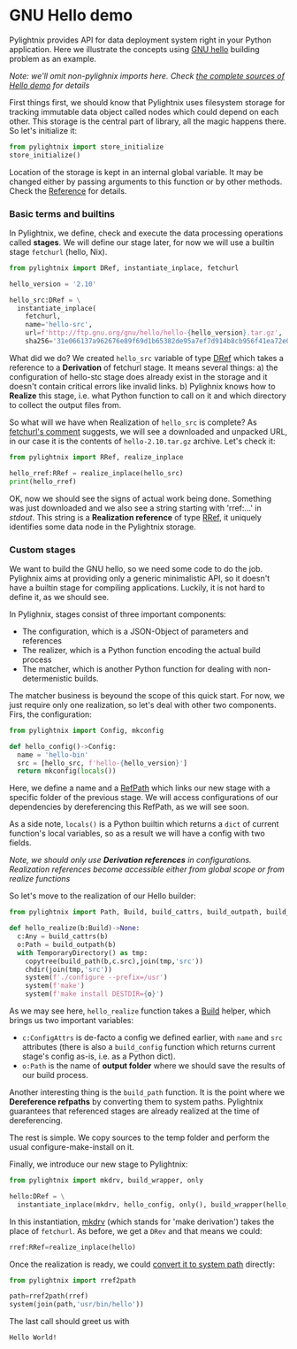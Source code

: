GNU Hello demo
==============

Pylightnix provides API for data deployment system right in your Python
application. Here we illustrate the concepts using [GNU
hello](https://www.gnu.org/software/hello) building problem as an example.

_Note: we'll omit non-pylighnix imports here. Check [the complete 
sources of Hello demo](./docs/demos/HELLO.py) for details_

First things first, we should know that Pylightnix uses filesystem storage for
tracking immutable data object called nodes which could depend on each other.
This storage is the central part of library, all the magic happens there. So
let's initialize it:

```python
from pylightnix import store_initialize
store_initialize()
```

Location of the storage is kept in an internal global variable. It may be
changed either by passing arguments to this function or by other methods. Check
the [Reference](./docs/Reference.md#pylightnix.core.store_initialize) for
details.

### Basic terms and builtins

In Pylightnix, we define, check and execute the data processing operations
called **stages**. We will define our stage later, for now we will use a
builtin stage `fetchurl` (hello, Nix).

```python
from pylightnix import DRef, instantiate_inplace, fetchurl

hello_version = '2.10'

hello_src:DRef = \
  instantiate_inplace(
    fetchurl,
    name='hello-src',
    url=f'http://ftp.gnu.org/gnu/hello/hello-{hello_version}.tar.gz',
    sha256='31e066137a962676e89f69d1b65382de95a7ef7d914b8cb956f41ea72e0f516b')
```

What did we do? We created `hello_src` variable of type
[DRef](./docs/Reference.md#pylightnix.types.DRef) which takes a reference to a
**Derivation** of fetchurl stage. It means several things: a) the configuration
of hello-stc stage does already exist in the storage and it doesn't contain
critical errors like invalid links. b) Pylighnix knows how to **Realize** this
stage, i.e. what Python function to call on it and which directory to
collect the output files from.

So what will we have when Realization of `hello_src` is complete? As [fetchurl's
comment](./docs/Reference.md#pylightnix.stages.fetchurl.fetchurl)
suggests, we will see a downloaded and unpacked URL, in our case it is the
contents of `hello-2.10.tar.gz` archive. Let's check it:

```python
from pylightnix import RRef, realize_inplace

hello_rref:RRef = realize_inplace(hello_src)
print(hello_rref)
```

OK, now we should see the signs of actual work being done. Something was just
downloaded and we also see a string starting with 'rref:...' in _stdout_.  This
string is a **Realization reference** of type
[RRef](./docs/Reference.md#pylightnix.types.RRef), it uniquely identifies some
data node in the Pylightnix storage.

### Custom stages

We want to build the GNU hello, so we need some code to do the job. Pylighnix
aims at providing only a generic minimalistic API, so it doesn't have a builtin
stage for compiling applications. Luckily, it is not hard to define it, as we
should see.

In Pylighnix, stages consist of three important components:
* The configuration, which is a JSON-Object of parameters and references
* The realizer, which is a Python function encoding the actual build process
* The matcher, which is another Python function for dealing with
    non-determenistic builds.

The matcher business is beyound the scope of this quick start. For now, we just
require only one realization, so let's deal with other two components. Firs, the
configuration:

```python
from pylightnix import Config, mkconfig

def hello_config()->Config:
  name = 'hello-bin'
  src = [hello_src, f'hello-{hello_version}']
  return mkconfig(locals())
```

Here, we define a name and a
[RefPath](#docs/Reference.md#pylightnix.types.RefPath) which links our new stage
with a specific folder of the previous stage. We will access configurations of
our dependencies by dereferencing this RefPath, as we will see soon.

As a side note, `locals()` is a Python builtin which returns a `dict` of current
function's local variables, so as a result we will have a config with two
fields.

_Note, we should only use **Derivation references** in configurations.
Realization references become accessible either from global scope or from
realize functions_

So let's move to the realization of our Hello builder:

```python
from pylightnix import Path, Build, build_cattrs, build_outpath, build_path

def hello_realize(b:Build)->None:
  c:Any = build_cattrs(b)
  o:Path = build_outpath(b)
  with TemporaryDirectory() as tmp:
    copytree(build_path(b,c.src),join(tmp,'src'))
    chdir(join(tmp,'src'))
    system(f'./configure --prefix=/usr')
    system(f'make')
    system(f'make install DESTDIR={o}')
```

As we may see here, `hello_realize` function takes a
[Build](#docs/Reference.md#pylightnix.types.Build) helper, which brings us two
important variables:
* `c:ConfigAttrs` is de-facto a config we defined earlier,
  with `name` and `src` attributes (there is also a `build_config` function
  which returns current stage's config as-is, i.e. as a Python dict).
* `o:Path` is the name of **output folder** where we should save the results of
  our build process.

Another interesting thing is the `build_path` function. It is the point
where we **Dereference refpaths** by converting them to system paths. Pylightnix
guarantees that referenced stages are already realized at the time of
dereferencing.

The rest is simple. We copy sources to the temp folder and perform the usual
configure-make-install on it.

Finally, we introduce our new stage to Pylightnix:

```python
from pylightnix import mkdrv, build_wrapper, only

hello:DRef = \
  instantiate_inplace(mkdrv, hello_config, only(), build_wrapper(hello_build))
```

In this instantiation, [mkdrv](#Reference.md#pylightnix.core.mkdrv) (which
stands for 'make derivation') takes the place of `fetchurl`. As before, we get a
`DRev` and that means we could:

```python
rref:RRef=realize_inplace(hello)
```

Once the realization is ready, we could [convert it to
system path](#Reference.md#pylightnix.core.rref2path) directly:

```python
from pylightnix import rref2path

path=rref2path(rref)
system(join(path,'usr/bin/hello'))
```

The last call should greet us with

```
Hello World!
```

